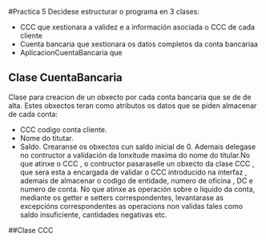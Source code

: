 #Practica 5
Decidese estructurar o programa en 3 clases:
* CCC que xestionara a validez e a información asociada o CCC de cada cliente
* Cuenta bancaria que xestionara os datos completos da conta bancariaa
* AplicacionCuentaBancaria que 

## Clase CuentaBancaria
Clase para creacion de un obxecto por cada conta bancaria que se de de alta.
Estes obxectos teran como atributos os datos que se piden almacenar de cada conta:
* CCC codigo conta cliente.
* Nome do titutar.
* Saldo.
Crearanse os obxectos cun saldo inicial de 0. Ademais delegase no contructor a validación da lonxitude maxima do nome do titular.No que atinxe o CCC , o contructor pasaraselle un obxecto da clase CCC , que sera esta a encargada de validar o CCC introducido na interfaz , ademais de almacenar o codigo de entidade, numero de oficina , DC e numero de conta.
No que atinxe as operación sobre o liquido da conta, mediante os getter e setters correspondentes, levantarase as excepcións correspondentes as operacions non validas tales como saldo insuficiente, cantidades negativas etc.

##Clase CCC


